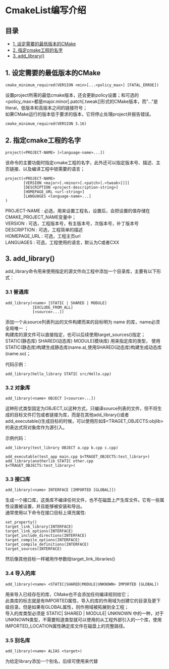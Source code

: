 # CmakeList编写介绍  
## 目录

- [1. 设定需要的最低版本的CMake](#1-设定需要的最低版本的cmake)
- [2. 指定cmake工程的名字](#2-指定cmake工程的名字)
- [3. add_library()](#3-add_library)

## 1. 设定需要的最低版本的CMake
```
cmake_minimum_required(VERSION <min>[...<policy_max>] [FATAL_ERROE])
```
设置project所需的最低cmake版本，还会更新policy设置；<min>和可选的<policy_max>都是major.minor[.patch[.tweak]]形式的CMake版本，而"..."是literal，低版本和高版本之间的链接符号；  
如果CMake运行的版本低于<min>要求的版本，它将停止处理project并报告错误。  

```
cmake_minimum_required(VERSION 3.16)
```

## 2. 指定cmake工程的名字
```
project(<PROJECT-NAME> [<language-name>...])
```
该命令的主要功能时指定cmake工程的名字，此外还可以指定版本号、描述、主页链接、以及编译工程中锁需要的语言；  
```
project(<PROJECT-NAME>
        [VERSION <major>[.<minor>[.<patch>[.<tweak>]]]]
        [DESCRIPTION <project-description-string>]
        [HOMEPAGE_URL <url-string>]
        [LANGUAGES <language-name>...]
)
```
PROJECT-NAME : 必选，用来设置工程名，设置后，会把设置的值存储在CMAKE_PROJECT_NAME变量中；  
VERSION      : 可选，工程版本号，有主版本号，次版本号，补丁版本号  
DESCRIPTION  : 可选，工程简单的描述  
HOMEPAGE_URL : 可选，工程主页url  
LANGUAGES    : 可选，工程使用的语言，默认为C或者CXX


## 3. add_library()
add_library命令用来使用指定的源文件向工程中添加一个目录库，主要有以下形式：  

### 3.1 普通库
```
add_library(<name> [STATIC | SHARED | MODULE]
            [EXCLUDE_FROM_ALL]
            [<source>...])
```
添加一个从source列表列出的文件构建而来的目标明为 name 的库，name必须全局唯一 ；  
构建库的源文件可以直接指定，也可以后续使用target_sources()指定；  
STATIC(静态库) SHARED(动态库) MODULE(模块库) 用来指定库的类型， 使用STATIC(静态库)构建生成静态库(name.a),使用SHARED(动态库)构建生成动态库(name.so)；  

代码示例：
```
add_library(hello_library STATIC src/Hello.cpp)
```

### 3.2 对象库
```
add_library(<name> OBJECT [<source>...])
```
这种形式类型固定为OBJECT,以这种方式，只编译source列表的文件，但不将生成的目标文件打包或者链接为库，而是在其他add_library()或者add_executable()生成目标的时候，可以使用形如$<TRAGET_OBJECTS:objlib>的表达式将对象库作为源引入。  

示例代码：
```
add_library(test_library OBJECT a.cpp b.cpp c.cpp)

add_executable(test_app main.cpp $<TRAGET_OBJECTS:test_library>)
add_library(anotherlib STATIC other.cpp $<TRAGET_OBJECTS:test_library>)
```

### 3.3 接口库
```
add_library(<name> INTERFACE [IMPORTED [GLOBAL]])
```
生成一个接口库，这类库不编译任何文件，也不在磁盘上产生库文件。它有一些属性设置被设置，并且能够被安装和导出。  
通常使用以下命令在接口目标上填充属性: 
```
set_property()
target_link_library(INTERFACE)
target_link_options(INTERFACE)
target_include_directions(INTERFACE)
target_compile_options(INTERFACE)
target_compile_definitions(INTERFACE)
target_sources(INTERFACE)
```
然后像其他目标一样被用作参数给target_link_libraries()

### 3.4 导入的库
```
add_library(<name> <STATIC|SHARED|MODULE|UNKNOWN> IMPORTED [GLOBAL])
```
用来导入已经存在的库，CMake也不会添加任何编译规则给它；  
此类库的标志就是有IMPORTED属性，导入的库的作用域为创建它的目录及更下级目录。但是如果有GLOBAL属性，则作用域被拓展到全工程；  
导入的库类型必须是 STATIC| SHARED | MODULE| UNKNOWN 中的一种，对于UNKNOWN类型，不需要知道类型就可以使用的从工程外部引入的一个库，使用IMPORTED_LOCATION属性确定库文件在磁盘上的完整路径。  

### 3.5 别名库
```
add_library(<name> ALIAS <target>)
```
为给定library添加一个别名，后续可使用<name>来代替<target>
